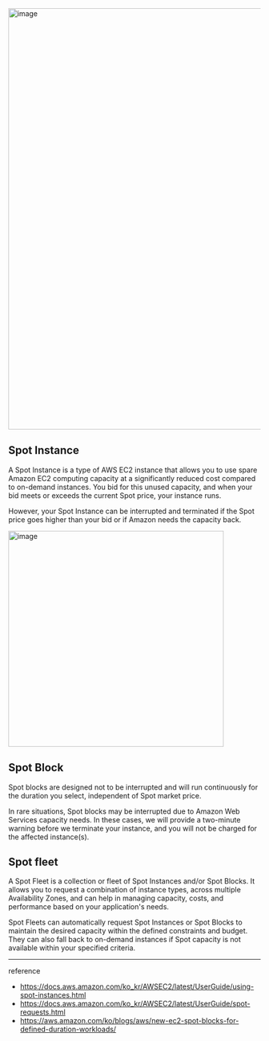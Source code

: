 <img width="839" alt="image" src="https://github.com/rlaisqls/TIL/assets/81006587/d6216964-7b4a-4eab-8c34-f21af466f893">

## Spot Instance

A Spot Instance is a type of AWS EC2 instance that allows you to use spare Amazon EC2 computing capacity at a significantly reduced cost compared to on-demand instances. You bid for this unused capacity, and when your bid meets or exceeds the current Spot price, your instance runs.

However, your Spot Instance can be interrupted and terminated if the Spot price goes higher than your bid or if Amazon needs the capacity back.

<img width="430" alt="image" src="https://github.com/rlaisqls/TIL/assets/81006587/543ba9be-42a6-41fa-9c0e-f4447907e3ef">

## Spot Block

Spot blocks are designed not to be interrupted and will run continuously for the duration you select, independent of Spot market price.

In rare situations, Spot blocks may be interrupted due to Amazon Web Services capacity needs. In these cases, we will provide a two-minute warning before we terminate your instance, and you will not be charged for the affected instance(s).

## Spot fleet

A Spot Fleet is a collection or fleet of Spot Instances and/or Spot Blocks. It allows you to request a combination of instance types, across multiple Availability Zones, and can help in managing capacity, costs, and performance based on your application's needs.

Spot Fleets can automatically request Spot Instances or Spot Blocks to maintain the desired capacity within the defined constraints and budget. They can also fall back to on-demand instances if Spot capacity is not available within your specified criteria.

---
reference
- https://docs.aws.amazon.com/ko_kr/AWSEC2/latest/UserGuide/using-spot-instances.html
- https://docs.aws.amazon.com/ko_kr/AWSEC2/latest/UserGuide/spot-requests.html
- https://aws.amazon.com/ko/blogs/aws/new-ec2-spot-blocks-for-defined-duration-workloads/